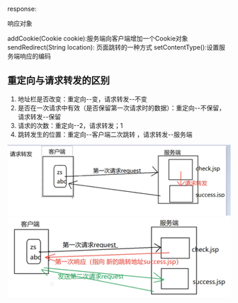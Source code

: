 response:

响应对象

addCookie(Cookie cookie):服务端向客户端增加一个Cookie对象
sendRedirect(String location): 页面跳转的一种方式
setContentType():设置服务端响应的编码

## 重定向与请求转发的区别

1. 地址栏是否改变：重定向--变，请求转发--不变
2. 是否在一次请求中有效（是否保留第一次请求时的数据）：重定向--不保留，请求转发--保留
3. 请求的次数：重定向--2，请求转发；1
4. 跳转发生的位置：重定向--客户端二次跳转 ，请求转发--服务端

![](2019-11-20-16-19-45.png)
![](2019-11-20-16-21-51.png)